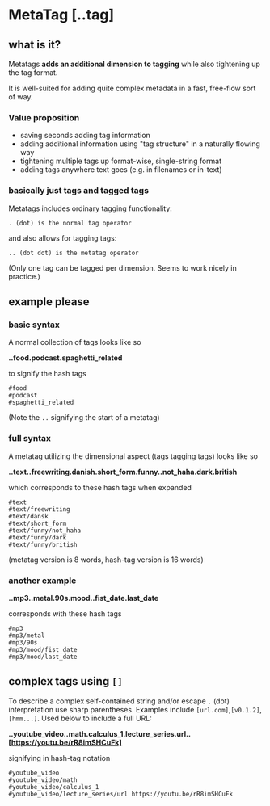 
# MetaTag [..tag]

## what is it?

Metatags **adds an additional dimension to tagging** while also tightening up the tag format.

It is well-suited for adding quite complex metadata in a fast, free-flow sort of way.

### Value proposition
- saving seconds adding tag information
- adding additional information using "tag structure" in a naturally flowing way
- tightening multiple tags up format-wise, single-string format
- adding tags anywhere text goes (e.g. in filenames or in-text)

### basically just tags and tagged tags
Metatags includes ordinary tagging functionality:

    . (dot) is the normal tag operator

and also allows for tagging tags:

    .. (dot dot) is the metatag operator

(Only one tag can be tagged per dimension. Seems to work nicely in practice.)

## example please


### basic syntax
A normal collection of tags looks like so

**..food.podcast.spaghetti_related**

to signify the hash tags

    #food
    #podcast
    #spaghetti_related

(Note the `..` signifying the start of a metatag)

### full syntax

A metatag utilizing the dimensional aspect (tags tagging tags) looks like so

**..text..freewriting.danish.short_form.funny..not_haha.dark.british**

which corresponds to these hash tags when expanded

    #text
    #text/freewriting
    #text/dansk
    #text/short_form
    #text/funny/not_haha
    #text/funny/dark
    #text/funny/british

(metatag version is 8 words, hash-tag version is  16 words)

### another example

**..mp3..metal.90s.mood..fist_date.last_date**

corresponds with these hash tags

    #mp3
    #mp3/metal
    #mp3/90s
    #mp3/mood/fist_date
    #mp3/mood/last_date

## complex tags using `[]`

To describe a complex self-contained string and/or escape `.` (dot) interpretation use sharp parentheses. Examples include `[url.com]`,`[v0.1.2]`,`[hmm...]`. Used below to include a full URL:

**..youtube_video..math.calculus_1.lecture_series.url..[https://youtu.be/rR8imSHCuFk]**

signifying in hash-tag notation

    #youtube_video
    #youtube_video/math
    #youtube_video/calculus_1
    #youtube_video/lecture_series/url https://youtu.be/rR8imSHCuFk





